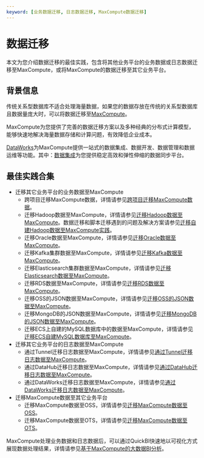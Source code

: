 ```yaml
---
keyword: [业务数据迁移, 日志数据迁移, MaxCompute数据迁移]
---
```


# 数据迁移

本文为您介绍数据迁移的最佳实践，包含将其他业务平台的业务数据或日志数据迁移至MaxCompute，或将MaxCompute的数据迁移至其它业务平台。

## 背景信息

传统关系型数据库不适合处理海量数据，如果您的数据存放在传统的关系型数据库且数据量庞大时，可以将数据迁移至[MaxCompute](https://www.aliyun.com/product/odps?spm=a2c4g.11186623.2.7.48701099j4Wth9)。

MaxCompute为您提供了完善的数据迁移方案以及多种经典的分布式计算模型，能够快速地解决海量数据存储和计算问题，有效降低企业成本。

[DataWorks](https://www.alibabacloud.com/product/ide)为MaxCompute提供一站式的数据集成、数据开发、数据管理和数据运维等功能。其中：[数据集成]()为您提供稳定高效和弹性伸缩的数据同步平台。

## 最佳实践合集

-   迁移其它业务平台的业务数据至MaxCompute
    -   跨项目迁移MaxCompute数据，详情请参见[跨项目迁移MaxCompute数据](/intl.zh-CN/最佳实践/数据迁移/MaxCompute跨项目迁移.md)。
    -   迁移Hadoop数据至MaxCompute，详情请参见[迁移Hadoop数据至MaxCompute](/intl.zh-CN/最佳实践/数据迁移/Hadoop数据迁移MaxCompute最佳实践.md)。数据迁移和脚本迁移遇到的问题及解决方案请参见[迁移自建Hadoop数据至MaxCompute实践](https://yq.aliyun.com/articles/630231)。
    -   迁移Oracle数据至MaxCompute，详情请参见[迁移Oracle数据至MaxCompute]()。
    -   迁移Kafka集群数据至MaxCompute，详情请参见[迁移Kafka数据至MaxCompute](/intl.zh-CN/最佳实践/数据迁移/Kafka数据迁移MaxCompute最佳实践.md)。
    -   迁移Elasticsearch集群数据至MaxCompute，详情请参见[迁移Elasticsearch数据至MaxCompute](/intl.zh-CN/最佳实践/数据迁移/Elasticsearch数据迁移至MaxCompute.md)。
    -   迁移RDS数据至MaxCompute，详情请参见[迁移RDS数据至MaxCompute](/intl.zh-CN/最佳实践/数据迁移/RDS迁移至MaxCompute实现动态分区.md)。
    -   迁移OSS的JSON数据至MaxCompute，详情请参见[迁移OSS的JSON数据至MaxCompute](/intl.zh-CN/最佳实践/数据迁移/JSON数据从OSS迁移至MaxCompute.md)。
    -   迁移MongoDB的JSON数据至MaxCompute，详情请参见[迁移MongoDB的JSON数据至MaxCompute](/intl.zh-CN/最佳实践/数据迁移/JSON数据从MongoDB迁移至MaxCompute.md)。
    -   迁移ECS上自建的MySQL数据库中的数据至MaxCompute，详情请参见[迁移ECS自建MySQL数据库至MaxCompute]()。
-   迁移其它业务平台的日志数据至MaxCompute
    -   通过Tunnel迁移日志数据至MaxCompute，详情请参见[通过Tunnel迁移日志数据至MaxCompute](/intl.zh-CN/最佳实践/数据迁移/日志数据迁移至MaxCompute/通过Tunnel迁移日志数据至MaxCompute.md)。
    -   通过DataHub迁移日志数据至MaxCompute，详情请参见[通过DataHub迁移日志数据至MaxCompute](/intl.zh-CN/最佳实践/数据迁移/日志数据迁移至MaxCompute/通过DataHub迁移日志数据至MaxCompute.md)。
    -   通过DataWorks迁移日志数据至MaxCompute，详情请参见[通过DataWorks迁移日志数据至MaxCompute](/intl.zh-CN/最佳实践/数据迁移/日志数据迁移至MaxCompute/通过DataWorks数据集成迁移日志数据至MaxCompute.md)。
-   迁移MaxCompute数据至其它业务平台
    -   迁移MaxCompute数据至OSS，详情请参见[迁移MaxCompute数据至OSS](/intl.zh-CN/最佳实践/数据迁移/MaxCompute数据迁移至OSS.md)。
    -   迁移MaxCompute数据至OTS，详情请参见[迁移MaxCompute数据至OTS](/intl.zh-CN/最佳实践/数据迁移/MaxCompute数据迁移至OTS.md)。

MaxCompute处理业务数据和日志数据后，可以通过QuickBI快速地以可视化方式展现数据处理结果，详情请参见[基于MaxCompute的大数据BI分析](https://www.aliyun.com/acts/best-practice/preview?spm=5176.13138632.3fap8xbb8.69.30e42d39XO6HKC&id=144294&title=%E5%9F%BA%E4%BA%8EMaxCompute%E7%9A%84%E5%A4%A7%E6%95%B0%E6%8D%AEBI%E5%88%86%E6%9E%90&aly_as=BN5HpU0c)。

